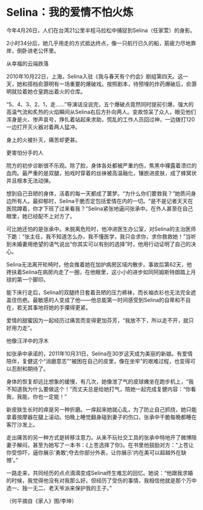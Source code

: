 # Selina：我的爱情不怕火炼

今年4月26日，人们在台湾21公里半程马拉松中捕捉到Selina（任家萱）的身影。 

2小时34分后，她几乎用走的方式抵达终点，像一只航行已久的船，筋疲力尽地靠岸，倒卧进老公怀里。 

从幸福的云端跌落 

2010年10月22日，上海，Selina入驻《我与春天有个约会》剧组第四天。这一天，她和搭档俞灏明有一场重要的爆破戏。按照剧本，待预埋的炸药爆破后，俞灏明就拉着她仓皇跑出着火的仓库。 

“5、4、3、2、1，走……”导演话没说完，五个爆破点竟然同时提前引爆，强大的高温气流和炙热的火焰瞬间从Selina右后方扑向两人。变故惊呆了众人，眼见他们浑身是火、惨声哀号，挣扎着站起来求助，慌乱的工作人员回过神，一边拨打120一边打开灭火器对着两人猛冲。 

身上的火被扑灭，痛苦却更甚。 

更害怕分手的人 

院方的初步诊断很不乐观。除了脸，身体各处都被严重灼伤，焦黑中裸露着溃烂的血肉。最严重的是双腿，拍戏时穿着的丝袜被高温融化，镶嵌进皮肤，成了蜂窝状并且根本无法动弹。 

想到自己丑陋的身体，活着的每一天都成了噩梦。“为什么你们要救我？”她质问身边所有人。最抑郁时，Selina干脆否定包括爱情在内的一切。“是不是记者天天在医院蹲着，你才下班了过来看我？”Selina紧张地逼问张承中。在外人甚至在自己眼里，她已经配不上对方了。 

可比她还怕的是张承中。未脱离危险时，他冲进医生办公室，对Selina的主治医师下跪：“张主任，我不知道怎么办，我不懂医学，我只会求你，求你救救她！”当听到未婚妻用绝望的语气说出“你其实可以有别的选择”时，他用行动证明了自己的决心。 

Selina无法离开轮椅时，他会推着她在加护病房区域内散步。事故后第62天，他搀扶着Selina在病房内走了一圈，在他眼里，这小小的进步如同阿姆斯特朗踏上月球的第一个脚印。 

能下床行走后，Selina的双腿终日套着丑陋的压力裤袜，而长袖衣衫也无法完全遮盖住伤疤。最敏感的人变成了他——他总能第一时间感受到Selina的自卑和不自在，若无其事地将她的手攥得更紧。 

爱情的甜蜜因为一起经历过痛苦而变得更加芬芳，“我放不下，所以走不开，就只好用力走”。 

他像汪洋中的浮木 

如张承中承诺的，2011年10月31日，Selina在30岁这天成为美丽的新娘。有爱情陪伴，复健这个“消磨意志”“被困在自己的皮里，像在坐牢”的艰难过程，也变得可以忍耐和期待了。 

身体的恢复却远比想象的缓慢，有几次，她像泄了气的皮球瘫坐在跑步机上，“我不知道我为什么要做这个！”而丈夫总是给她打气，陪她一起完成复健内容：“你看我，我能，你也一定能！” 

新皮肤生长时的痒是另一种折磨。一痒起来她就心乱，为了防止自己抓挠，她只能拿着按摩器在腿上滚动。怕晚上睡觉翻身碰到妻子的伤口，张承中干脆每晚都睡在客厅沙发上。 

走出痛苦的另一种方式是转移注意力。从来不玩社交工具的张承中特地开了微博陪妻子解闷，甚至为她写了一本书：《上苍选择了你》。在书里他鼓励对方：“上苍让你受惊吓，逼你展示‘勇敢’;夺去你部分外表，让你展示‘内在美可以超越外在缺憾’。” 

一路走来，共同经历的点点滴滴变成Selina终生难忘的回忆。她说：“他跟我求婚的时候，我觉得他没有对我那么好。但经历了受伤的事情，我相信他就是那个万中选一、独一无二、老天爷派来保护我的王子。” 

（何平摘自《家人》图/李坤）